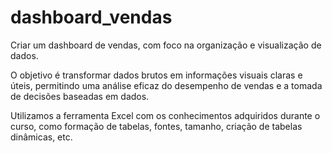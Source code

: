 # dashboard_vendas
Criar um dashboard de vendas, com foco na organização e visualização de dados.

O objetivo é transformar dados brutos em informações visuais claras e úteis, permitindo uma análise eficaz do desempenho de vendas e a tomada de decisões baseadas em dados.

Utilizamos a ferramenta Excel com os conhecimentos adquiridos durante o curso, como formação de tabelas, fontes, tamanho, criação de tabelas dinâmicas, etc.
